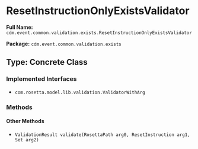 # ResetInstructionOnlyExistsValidator

**Full Name:** `cdm.event.common.validation.exists.ResetInstructionOnlyExistsValidator`

**Package:** `cdm.event.common.validation.exists`

## Type: Concrete Class

### Implemented Interfaces

- `com.rosetta.model.lib.validation.ValidatorWithArg`

### Methods

#### Other Methods

- `ValidationResult validate(RosettaPath arg0, ResetInstruction arg1, Set arg2)`

